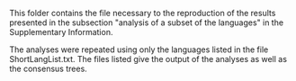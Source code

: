 This folder contains the file necessary to the reproduction of the results presented in the subsection "analysis of a subset of the languages" in the Supplementary Information.

The analyses were repeated using only the languages listed in the file ShortLangList.txt. The files listed give the output of the analyses as well as the consensus trees.
